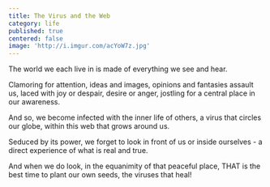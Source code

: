 ```yaml
---
title: The Virus and the Web
category: life
published: true
centered: false
image: 'http://i.imgur.com/acYoW7z.jpg'
---
```


The world we each live in
is made of everything
we see and hear.

Clamoring for attention,
ideas and images,
opinions and fantasies
assault us,
laced with joy or despair,
desire or anger,
jostling
for a central place
in our awareness.

And so,
we become infected
with the inner life of others,
a virus that circles our globe,
within this web
that grows around us.

Seduced by its power,
we forget to look in front of us
or inside ourselves -
a direct experience
of what is real and true.

And when we do look,
in the equanimity
of that peaceful place,
THAT is the best time
to plant our own seeds,
the viruses that heal!
